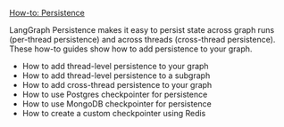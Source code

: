 [How-to: Persistence](https://langchain-ai.github.io/langgraph/how-tos/#persistence)

LangGraph Persistence makes it easy to persist state across graph runs (per-thread persistence) and across threads (cross-thread persistence). These how-to guides show how to add persistence to your graph.

- How to add thread-level persistence to your graph
- How to add thread-level persistence to a subgraph
- How to add cross-thread persistence to your graph
- How to use Postgres checkpointer for persistence
- How to use MongoDB checkpointer for persistence
- How to create a custom checkpointer using Redis
